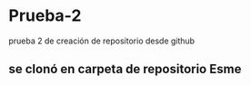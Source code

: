 # Prueba-2
prueba 2 de creación de repositorio desde github

## se clonó en carpeta de repositorio Esme 